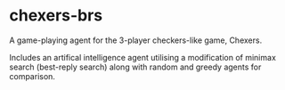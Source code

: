 # chexers-brs

A game-playing agent for the 3-player checkers-like game, Chexers.

Includes an artifical intelligence agent utilising a modification of minimax search (best-reply search) along with random and greedy agents for comparison.
